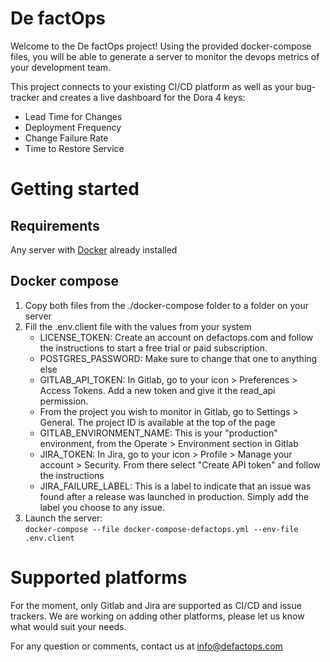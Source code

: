 # De factOps

Welcome to the De factOps project! Using the provided docker-compose files, you will be able to generate a server to monitor the devops metrics of your development team. 

This project connects to your existing CI/CD platform as well as your bug-tracker and creates a live dashboard for the Dora 4 keys:

* Lead Time for Changes
* Deployment Frequency
* Change Failure Rate
* Time to Restore Service

# Getting started 
## Requirements

Any server with [Docker](https://www.docker.com/) already installed

## Docker compose

1. Copy both files from the ./docker-compose folder to a folder on your server
2. Fill the .env.client file with the values from your system
    * LICENSE_TOKEN: Create an account on defactops.com and follow the instructions to start a free trial or paid subscription. 
    * POSTGRES_PASSWORD: Make sure to change that one to anything else
    * GITLAB_API_TOKEN: In Gitlab, go to your icon > Preferences > Access Tokens. Add a new token and give it the read_api permission. 
    * From the project you wish to monitor in Gitlab, go to Settings > General. The project ID is available at the top of the page
    * GITLAB_ENVIRONMENT_NAME: This is your "production" environment, from the Operate > Environment section in Gitlab
    * JIRA_TOKEN: In Jira, go to your icon > Profile > Manage your account > Security. From there select "Create API token" and follow the instructions
    * JIRA_FAILURE_LABEL: This is a label to indicate that an issue was found after a release was launched in production. Simply add the label you choose to any issue.
3. Launch the server: \
`docker-compose --file docker-compose-defactops.yml --env-file .env.client`

# Supported platforms

For the moment, only Gitlab and Jira are supported as CI/CD and issue trackers. We are working on adding other platforms, please let us know what would suit your needs.

For any question or comments, contact us at info@defactops.com